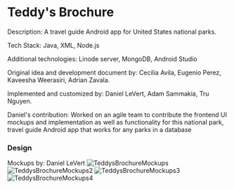# Teddy's Brochure

Description: 
A travel guide Android app for United States national parks.

Tech Stack: 
Java, XML, Node.js

Additional technologies: 
Linode server, MongoDB, Android Studio

Original idea and development document by: 
Cecilia Avila, Eugenio Perez, Kaveesha Weerasiri, Adrian Zavala.

Implemented and customized by: Daniel LeVert, Adam Sammakia, Tru Nguyen.

Daniel's contribution: 
Worked on an agile team to contribute the frontend UI mockups and implementation as well as functionality for this national park, travel guide Android app that works for any parks in a database

### Design
Mockups by: Daniel LeVert
![TeddysBrochureMockups](https://user-images.githubusercontent.com/47677702/132285364-08ba324f-054e-423a-8726-27ba8b48c4bc.png)
![TeddysBrochureMockups2](https://user-images.githubusercontent.com/47677702/132285367-5168a95a-7425-44a7-b3a0-b87d7f70f5f6.png)
![TeddysBrochureMockups3](https://user-images.githubusercontent.com/47677702/132285371-9e0d56e7-984d-4a42-a909-a4eb4cff278a.png)
![TeddysBrochureMockups4](https://user-images.githubusercontent.com/47677702/132285375-c55a0632-0c84-4ec0-9805-e8acac595e8e.png)
